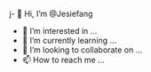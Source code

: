 j- 👋 Hi, I’m @Jesiefang
- 👀 I’m interested in ...
- 🌱 I’m currently learning ...
- 💞️ I’m looking to collaborate on ...
- 📫 How to reach me ...

<!---
Jesiefang/Jesiefang is a ✨ special ✨ repository because its `README.md` (this file) appears on your GitHub profile.
You can click the Preview link to take a look at your changes.
--->
